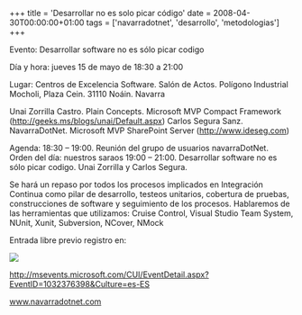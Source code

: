 +++
title = 'Desarrollar no es solo picar código'
date = 2008-04-30T00:00:00+01:00
tags = ['navarradotnet', 'desarrollo', 'metodologias']
+++

Evento: Desarrollar software no es sólo picar codigo

Día y hora:
jueves 15 de mayo de 18:30 a 21:00 
 
Lugar:
Centros de Excelencia Software. Salón de Actos. Polígono Industrial Mocholi, Plaza Cein. 31110 Noáin. Navarra

Unai Zorrilla Castro. Plain Concepts. Microsoft MVP Compact Framework
(http://geeks.ms/blogs/unai/Default.aspx)
Carlos Segura Sanz. NavarraDotNet. Microsoft MVP SharePoint Server
(http://www.ideseg.com)

Agenda:
18:30 – 19:00. Reunión del grupo de usuarios navarraDotNet. Orden del día: nuestros saraos
19:00 – 21:00. Desarrollar software no es sólo picar codigo. Unai Zorrilla y Carlos Segura.


Se hará un repaso por todos los procesos implicados en Integración Continua como pilar de desarrollo,
testeos unitarios, cobertura de pruebas, construcciones de software y seguimiento de los procesos.
Hablaremos de las herramientas que utilizamos: Cruise Control, Visual Studio Team System,
NUnit, Xunit, Subversion, NCover, NMock


Entrada libre previo registro en:

![](/images/Sharepoint/eventoc.gif)

http://msevents.microsoft.com/CUI/EventDetail.aspx?EventID=1032376398&Culture=es-ES

www.navarradotnet.com
